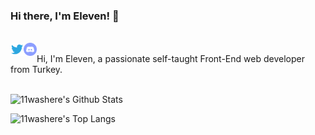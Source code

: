 ### Hi there, I'm Eleven! 👋
<br>
<a href="https://twitter.com/11washere">
  <img align="left" alt="11washere" width="21px" src="https://raw.githubusercontent.com/AdemCan0BEY/AdemCan0BEY/master/assets/twitter.svg" />
</a>
<a href="https://discord.gg/yC659VN">
  <img align="left" alt="Discord Bot List" width="21px" src="https://raw.githubusercontent.com/AdemCan0BEY/AdemCan0BEY/master/assets/discord-round.svg" />
</a>
<br>
Hi, I'm Eleven, a passionate self-taught Front-End web developer from Turkey.
<br />
<br />

![11washere's Github Stats](https://github-readme-stats.vercel.app/api?username=AdemCan0BEY&show_icons=true&theme=radical)

![11washere's Top Langs](https://github-readme-stats.vercel.app/api/top-langs/?username=11washere)
